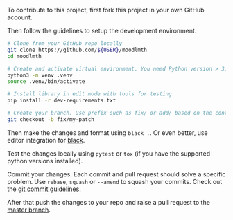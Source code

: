 To contribute to this project, first fork this project in your own GitHub account.

Then follow the guidelines to setup the development environment.

```bash
# Clone from your GitHub repo locally
git clone https://github.com/${USER}/moodlmth
cd moodlmth

# Create and activate virtual environment. You need Python version > 3.6
python3 -m venv .venv
source .venv/bin/activate

# Install library in edit mode with tools for testing
pip install -r dev-requirements.txt

# Create your branch. Use prefix such as fix/ or add/ based on the contribution type. e.g.
git checkout -b fix/my-patch
```

Then make the changes and format using `black .`. Or even better, use editor integration for [black](https://github.com/python/black).

Test the changes locally using `pytest` or `tox` (if you have the supported python versions installed).

Commit your changes. Each commit and pull request should solve a specific problem. Use `rebase`, `squash` or `--amend` to squash your commits.
 Check out the [git commit guidelines](https://chris.beams.io/posts/git-commit/).

After that push the changes to your repo and raise a pull request to the [master branch](https://github.com/sayanarijit/moodlmth/tree/master).
